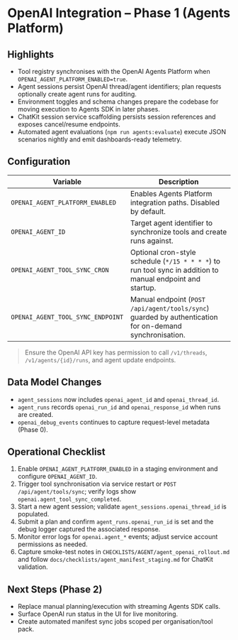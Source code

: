 # OpenAI Integration – Phase 1 (Agents Platform)

## Highlights
- Tool registry synchronises with the OpenAI Agents Platform when `OPENAI_AGENT_PLATFORM_ENABLED=true`.
- Agent sessions persist OpenAI thread/agent identifiers; plan requests optionally create agent runs for auditing.
- Environment toggles and schema changes prepare the codebase for moving execution to Agents SDK in later phases.
- ChatKit session service scaffolding persists session references and exposes cancel/resume endpoints.
- Automated agent evaluations (`npm run agents:evaluate`) execute JSON scenarios nightly and emit dashboards-ready telemetry.

## Configuration
| Variable | Description |
| --- | --- |
| `OPENAI_AGENT_PLATFORM_ENABLED` | Enables Agents Platform integration paths. Disabled by default. |
| `OPENAI_AGENT_ID` | Target agent identifier to synchronize tools and create runs against. |
| `OPENAI_AGENT_TOOL_SYNC_CRON` | Optional cron-style schedule (`*/15 * * * *`) to run tool sync in addition to manual endpoint and startup. |
| `OPENAI_AGENT_TOOL_SYNC_ENDPOINT` | Manual endpoint (`POST /api/agent/tools/sync`) guarded by authentication for on-demand synchronisation. |

> Ensure the OpenAI API key has permission to call `/v1/threads`, `/v1/agents/{id}/runs`, and agent update endpoints.

## Data Model Changes
- `agent_sessions` now includes `openai_agent_id` and `openai_thread_id`.
- `agent_runs` records `openai_run_id` and `openai_response_id` when runs are created.
- `openai_debug_events` continues to capture request-level metadata (Phase 0).

## Operational Checklist
1. Enable `OPENAI_AGENT_PLATFORM_ENABLED` in a staging environment and configure `OPENAI_AGENT_ID`.
2. Trigger tool synchronisation via service restart or `POST /api/agent/tools/sync`; verify logs show `openai.agent_tool_sync_completed`.
3. Start a new agent session; validate `agent_sessions.openai_thread_id` is populated.
4. Submit a plan and confirm `agent_runs.openai_run_id` is set and the debug logger captured the associated response.
5. Monitor error logs for `openai.agent_*` events; adjust service account permissions as needed.
6. Capture smoke-test notes in `CHECKLISTS/AGENT/agent_openai_rollout.md` and follow `docs/checklists/agent_manifest_staging.md` for ChatKit validation.

## Next Steps (Phase 2)
- Replace manual planning/execution with streaming Agents SDK calls.
- Surface OpenAI run status in the UI for live monitoring.
- Create automated manifest sync jobs scoped per organisation/tool pack.
